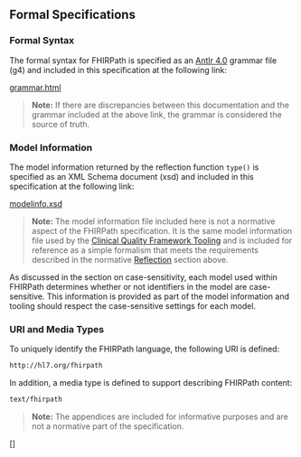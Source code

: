## Formal Specifications

### Formal Syntax

The formal syntax for FHIRPath is specified as an [Antlr
4.0](http://www.antlr.org/) grammar file (g4) and included in this
specification at the following link:

[grammar.html](grammar.html)

> **Note:** If there are discrepancies between this documentation and
> the grammar included at the above link, the grammar is considered the
> source of truth.

### Model Information

The model information returned by the reflection function
`type()` is specified as an XML
Schema document (xsd) and included in this specification at the
following link:

[modelinfo.xsd](modelinfo.xsd)

> **Note:** The model information file included here is not a normative
> aspect of the FHIRPath specification. It is the same model information
> file used by the [Clinical Quality Framework
> Tooling](http://github.com/cqframework/clinical_quality_language) and
> is included for reference as a simple formalism that meets the
> requirements described in the normative [Reflection](#reflection)
> section above.

As discussed in the section on case-sensitivity, each model used within
FHIRPath determines whether or not identifiers in the model are
case-sensitive. This information is provided as part of the model
information and tooling should respect the case-sensitive settings for
each model.

### URI and Media Types

To uniquely identify the FHIRPath language, the following URI is
defined:

``` txt
http://hl7.org/fhirpath
```

In addition, a media type is defined to support describing FHIRPath
content:

``` txt
text/fhirpath
```

> **Note:** The appendices are included for informative purposes and are
> not a normative part of the specification.

[]